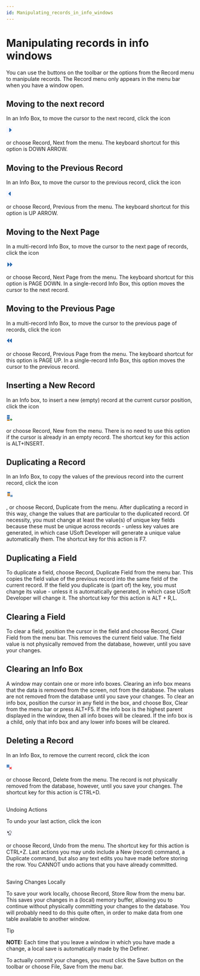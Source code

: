 ```yaml
---
id: Manipulating_records_in_info_windows
---
```


# Manipulating records in info windows

You can use the buttons on the toolbar or the options from the Record menu to manipulate records. The Record menu only appears in the menu bar when you have a window open.

## Moving to the next record

In an Info Box, to move the cursor to the next record, click the icon

![](./assets/8342385d-7ea1-41a6-9ee1-102ca1735e91.png)

or choose Record, Next from the menu. The keyboard shortcut for this option is DOWN ARROW.

## Moving to the Previous Record

In an Info Box, to move the cursor to the previous record, click the icon

![](./assets/96f8f58d-3410-43a2-9edd-dd4a984f16f5.png)

or choose Record, Previous from the menu. The keyboard shortcut for this option is UP ARROW.

## Moving to the Next Page

In a multi-record Info Box, to move the cursor to the next page of records, click the icon

![](./assets/b6a6346b-53f9-4e7d-989c-87a5075ceb1e.png)

or choose Record, Next Page from the menu. The keyboard shortcut for this option is PAGE DOWN.
In a single-record Info Box, this option moves the cursor to the next record.

## Moving to the Previous Page

In a multi-record Info Box, to move the cursor to the previous page of records, click the icon

![](./assets/1a481c4e-ffbb-4986-99b6-1dcda5435645.png)

or choose Record, Previous Page from the menu. The keyboard shortcut for this option is PAGE UP.
In a single-record Info Box, this option moves the cursor to the previous record.

## Inserting a New Record

In an Info box, to insert a new (empty) record at the current cursor position, click the icon

![](./assets/89886b07-62d7-4155-88af-9afdd2d33eac.png)

or choose Record, New from the menu. There is no need to use this option if the cursor is already in an empty record. The shortcut key for this action is ALT+INSERT.

## Duplicating a Record

In an Info Box, to copy the values of the previous record into the current record, click the icon

![](./assets/540285e0-70a7-4ce9-b506-16bfbd9e20ee.png)

, or choose Record, Duplicate from the menu. After duplicating a record in this way, change the values that are particular to the duplicated record. Of necessity, you must change at least the value(s) of unique key fields because these must be unique across records - unless key values are generated, in which case USoft Developer will generate a unique value automatically them. The shortcut key for this action is F7.

## Duplicating a Field

To duplicate a field, choose Record, Duplicate Field from the menu bar. This copies the field value of the previous record into the same field of the current record. If the field you duplicate is (part of) the key, you must change its value - unless it is automatically generated, in which case USoft Developer will change it. The shortcut key for this action is ALT + R,L.

## Clearing a Field

To clear a field, position the cursor in the field and choose Record, Clear Field from the menu bar. This removes the current field value. The field value is not physically removed from the database, however, until you save your changes.

## Clearing an Info Box

A window may contain one or more info boxes. Clearing an info box means that the data is removed from the screen, not from the database. The values are not removed from the database until you save your changes.
To clear an info box, position the cursor in any field in the box, and choose Box, Clear from the menu bar or press ALT+F5.
If the info box is the highest parent displayed in the window, then all info boxes will be cleared. If the info box is a child, only that info box and any lower info boxes will be cleared.

## Deleting a Record

In an Info Box, to remove the current record, click the icon

![](./assets/5a88c573-80cb-4917-8177-5d34ae93e27d.png)

or choose Record, Delete from the menu. The record is not physically removed from the database, however, until you save your changes. The shortcut key for this action is CTRL+D.

## 
Undoing Actions


To undo your last action, click the icon

![](./assets/74dc7358-a1ca-4a88-ba56-7a5871d6bc95.png)

or choose Record, Undo from the menu. The shortcut key for this action is CTRL+Z.
Last actions you may undo include a New (record) command, a Duplicate command, but also any text edits you have made before storing the row. You CANNOT undo actions that you have already committed.

## 
Saving Changes Locally

To save your work locally, choose Record, Store Row from the menu bar. This saves your changes in a (local) memory buffer, allowing you to continue without physically committing your changes to the database. You will probably need to do this quite often, in order to make data from one table available to another window.

> [!TIP]
> **NOTE:** Each time that you leave a window in which you have made a change, a local save is automatically made by the Definer.

To actually commit your changes, you must click the Save button on the toolbar or choose File, Save from the menu bar.

 